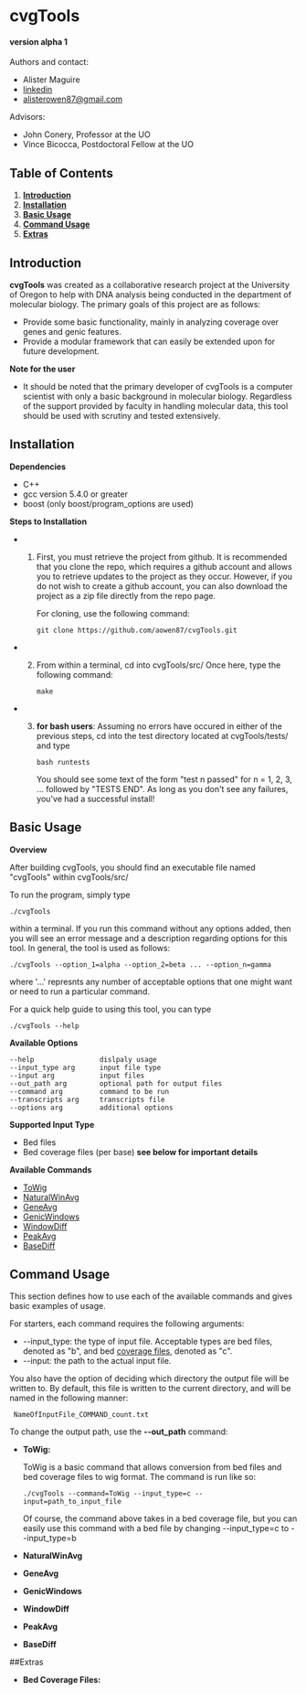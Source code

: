 cvgTools 
========
#### version alpha 1

Authors and contact:
 * Alister Maguire
 * [linkedin][1]
 * alisterowen87@gmail.com

Advisors:
 * John Conery, Professor at the UO
 * Vince Bicocca, Postdoctoral Fellow at the UO


## Table of Contents

1. [**Introduction**](#Intro)
2. [**Installation**](#Install)
3. [**Basic Usage**](#BU)
4. [**Command Usage**](#command)
5. [**Extras**](#extras)

<a name="Intro"></a>
## Introduction 

**cvgTools** was created as a collaborative research project at the University of Oregon 
to help with DNA analysis being conducted in the department of molecular biology. The 
primary goals of this project are as follows:

 *  Provide some basic functionality, mainly in analyzing coverage 
    over genes and genic features. 
 *  Provide a modular framework that can easily be extended upon
    for future development. 

 **Note for the user**

 * It should be noted that the primary developer of cvgTools is a computer scientist with
   only a basic background in molecular biology. Regardless of the support provided by 
   faculty in handling molecular data, this tool should be used with scrutiny and tested
   extensively.  

<a name="Install"></a>
## Installation

  **Dependencies**
   * C++
   * gcc version 5.4.0 or greater
   * boost (only boost/program\_options are used)

  **Steps to Installation**

 * 1. First, you must retrieve the project from github. It is recommended that you
      clone the repo, which requires a github account and allows you to retrieve updates
      to the project as they occur. However, if you do not wish to create a github account,
      you can also download the project as a zip file directly from the repo page. 

      For cloning, use the following command:
 
      ```
      git clone https://github.com/aowen87/cvgTools.git
      ```


 * 2. From within a terminal, cd into cvgTools/src/
      Once here, type the following command:

      ```
      make
      ```

 * 3. **for bash users**:
      Assuming no errors have occured in either of the previous steps, cd into the 
      test directory located at cvgTools/tests/ and type 

      ```
      bash runtests
      ```

      You should see some text of the form "test n passed" for n = 1, 2, 3, ...
      followed by "TESTS END". As long as you don't see any failures, you've had
      a successful install!

<a name="BU"></a>
## Basic Usage 

 **Overview**

 After building cvgTools, you should find an executable file named "cvgTools" within
 cvgTools/src/

 To run the program, simply type 

 ```
 ./cvgTools
 ```

 within a terminal. If you run this command without any options added, then you will 
 see an error message and a description regarding options for this tool. In general, 
 the tool is used as follows:

 ```
 ./cvgTools --option_1=alpha --option_2=beta ... --option_n=gamma
 ```

 where '...' represnts any number of acceptable options that one might want or need
 to run a particular command.  

 For a quick help guide to using this tool, you can type

 ```
 ./cvgTools --help
 ```

 **Available Options**

 ```
 --help                dislpaly usage
 --input_type arg      input file type
 --input arg           input files
 --out_path arg        optional path for output files
 --command arg         command to be run
 --transcripts arg     transcripts file
 --options arg         additional options
 ```

**Supported Input Type**

 * Bed files 
 * Bed coverage files (per base) **see below for important details** 


**Available Commands**

 * [ToWig](#ToWig)
 * [NaturalWinAvg](#NaturalWinAvg)
 * [GeneAvg](#GeneAvg)
 * [GenicWindows](#GenicWindows)
 * [WindowDiff](#WindowDiff)
 * [PeakAvg](#PeakAvg)
 * [BaseDiff](#BaseDiff)


<a name="command"></a>
## Command Usage 

 This section defines how to use each of the available commands and gives 
 basic examples of usage. 

 For starters, each command requires the following arguments:

 * --input\_type: the type of input file. Acceptable types are
     bed files, denoted as "b", and bed [coverage files](#bc_files), 
     denoted as "c". 
 * --input: the path to the actual input file. 

 You also have the option of deciding which directory the output file 
 will be written to. By default, this file is written to the current
 directory, and will be named in the following manner:
 
     NameOfInputFile_COMMAND_count.txt

 To change the output path, use the **--out\_path** command:


<a name="ToWig"></a>
* **ToWig:** 

  ToWig is a basic command that allows conversion from bed files and bed coverage files
  to wig format. The command is run like so:

  ``
  ./cvgTools --command=ToWig --input_type=c --input=path_to_input_file
  ``

  Of course, the command above takes in a bed coverage file, but you can easily use this
  command with a bed file by changing --input\_type=c to --input\_type=b

 <a name="NaturalWinAvg"></a>
* **NaturalWinAvg**

<a name="GeneAvg"></a>
* **GeneAvg** 

<a name="GenicWindows"></a>
* **GenicWindows** 

 <a name="WindowDiff"></a>
* **WindowDiff**

<a name="PeakAvg"></a>
* **PeakAvg** 

 <a name="BaseDiff"></a>
* **BaseDiff**


<a name="extras"></a>
##Extras 


<a name="bc_files"><a/>
* **Bed Coverage Files:** 
  




[1]: https://www.linkedin.com/in/alister-maguire-0a075991/
